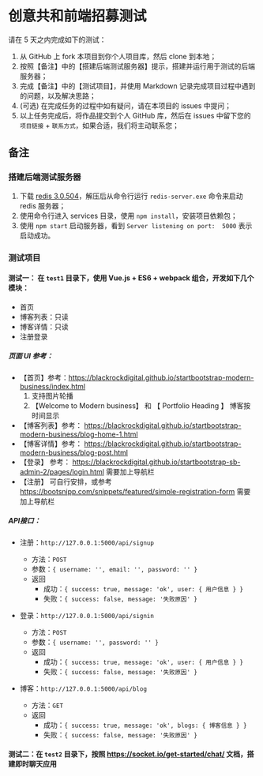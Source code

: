 # 创意共和前端招募测试


请在 5 天之内完成如下的测试：

1. 从 GitHub 上 fork 本项目到你个人项目库，然后 clone 到本地；
2. 按照【备注】中的【搭建后端测试服务器】提示，搭建并运行用于测试的后端服务器；
3. 完成【备注】中的【测试项目】，并使用 Markdown 记录完成项目过程中遇到的问题，以及解决思路；
4. (可选) 在完成任务的过程中如有疑问，请在本项目的 issues 中提问；
5. 以上任务完成后，将作品提交到个人 GitHub 库，然后在 issues 中留下您的 `项目链接` + `联系方式`，如果合适，我们将主动联系您；


## 备注

### 搭建后端测试服务器

1. 下载 [redis 3.0.504](https://github.com/MicrosoftArchive/redis/releases/download/win-3.0.504/Redis-x64-3.0.504.zip)，解压后从命令行运行 `redis-server.exe` 命令来启动 redis 服务器；
3. 使用命令行进入 services 目录，使用 `npm install`，安装项目依赖包；
4. 使用 `npm start` 启动服务器，看到 `Server listening on port:  5000` 表示启动成功。

### 测试项目

#### 测试一： 在 `test1` 目录下，使用 Vue.js + ES6 + webpack 组合，开发如下几个模块：

- 首页
- 博客列表：只读
- 博客详情：只读
- 注册登录

##### 页面 UI 参考：

- 【首页】参考：https://blackrockdigital.github.io/startbootstrap-modern-business/index.html
    1. 支持图片轮播
    2. 【Welcome to Modern business】 和 【 Portfolio Heading 】 博客按时间显示
- 【博客列表】参考： https://blackrockdigital.github.io/startbootstrap-modern-business/blog-home-1.html
- 【博客详情】参考： https://blackrockdigital.github.io/startbootstrap-modern-business/blog-post.html
- 【登录】 参考： https://blackrockdigital.github.io/startbootstrap-sb-admin-2/pages/login.html 需要加上导航栏
- 【注册】 可自行安排，或参考 https://bootsnipp.com/snippets/featured/simple-registration-form  需要加上导航栏

##### API接口：

- 注册：`http://127.0.0.1:5000/api/signup`
    - 方法：`POST`
    - 参数：`{ username: '', email: '', password: '' }`
    - 返回
        - 成功：`{ success: true, message: 'ok', user: { 用户信息 } }`
        - 失败：`{ success: false, message: '失败原因' }`

- 登录：`http://127.0.0.1:5000/api/signin`
    - 方法：`POST`
    - 参数：`{ username: '', password: '' }`
    - 返回
        - 成功：`{ success: true, message: 'ok', user: { 用户信息 } }`
        - 失败：`{ success: false, message: '失败原因' }`

- 博客：`http://127.0.0.1:5000/api/blog`
    - 方法：`GET`
    - 返回
        - 成功：`{ success: true, message: 'ok', blogs: { 博客信息 } }`
        - 失败：`{ success: false, message: '失败原因' }`


#### 测试二：在 `test2` 目录下，按照 https://socket.io/get-started/chat/ 文档，搭建即时聊天应用
